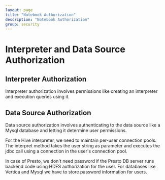 ```yaml
---
layout: page
title: "Notebook Authorization"
description: "Notebook Authorization"
group: security
---
```

<!--
Licensed under the Apache License, Version 2.0 (the "License");
you may not use this file except in compliance with the License.
You may obtain a copy of the License at

http://www.apache.org/licenses/LICENSE-2.0

Unless required by applicable law or agreed to in writing, software
distributed under the License is distributed on an "AS IS" BASIS,
WITHOUT WARRANTIES OR CONDITIONS OF ANY KIND, either express or implied.
See the License for the specific language governing permissions and
limitations under the License.
-->
# Interpreter and Data Source Authorization

## Interpreter Authorization

Interpreter authorization involves permissions like creating an interpreter and execution queries using it.

## Data Source Authorization

Data source authorization involves authenticating to the data source like a Mysql database and letting it determine user permissions.

For the Hive interpreter, we need to maintain per-user connection pools.
The interpret method takes the user string as parameter and executes the jdbc call using a connection in the user's connection pool.

In case of Presto, we don't need password if the Presto DB server runs backend code using HDFS authorization for the user.
For databases like Vertica and Mysql we have to store password information for users.
